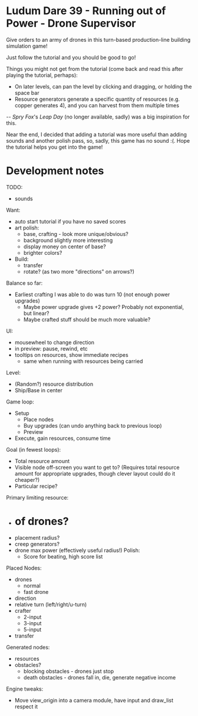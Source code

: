 Ludum Dare 39 - Running out of Power - Drone Supervisor
======================================================

Give orders to an army of drones in this turn-based production-line building simulation game!

Just follow the tutorial and you should be good to go!

Things you might not get from the tutorial (come back and read this after playing the tutorial, perhaps):
* On later levels, can pan the level by clicking and dragging, or holding the space bar
* Resource generators generate a specific quantity of resources (e.g. copper generates 4), and you can harvest from them multiple times

--
_Spry Fox_'s _Leap Day_ (no longer available, sadly) was a big inspiration for this.

Near the end, I decided that adding a tutorial was more useful than adding sounds and another polish pass, so, sadly, this game has no sound :(.  Hope the tutorial helps you get into the game!


Development notes
=================

TODO:
* sounds

Want:
* auto start tutorial if you have no saved scores
* art polish:
  * base, crafting - look more unique/obvious?
  * background slightly more interesting
  * display money on center of base?
  * brighter colors?
* Build:
  * transfer
  * rotate? (as two more "directions" on arrows?)

Balance so far:
* Earliest crafting I was able to do was turn 10 (not enough power upgrades)
  * Maybe power upgrade gives +2 power?  Probably not exponential, but linear?
  * Maybe crafted stuff should be much more valuable?

UI:
* mousewheel to change direction
* in preview: pause, rewind, etc
* tooltips on resources, show immediate recipes
  * same when running with resources being carried

Level:
  * (Random?) resource distribution
  * Ship/Base in center

Game loop:
  * Setup
    * Place nodes
    * Buy upgrades (can undo anything back to previous loop)
    * Preview
  * Execute, gain resources, consume time

Goal (in fewest loops):
  * Total resource amount
  * Visible node off-screen you want to get to? (Requires total resource amount for appropriate upgrades, though clever layout could do it cheaper?)
  * Particular recipe?

Primary limiting resource:
* # of drones?
* placement radius?
* creep generators?
* drone max power (effectively useful radius!)
Polish:
  * Score for beating, high score list

Placed Nodes:
* drones
  * normal
  * fast drone
* direction
* relative turn (left/right/u-turn)
* crafter
  * 2-input
  * 3-input
  * 5-input
* transfer

Generated nodes:
* resources
* obstacles?
  * blocking obstacles - drones just stop
  * death obstacles - drones fall in, die, generate negative income


Engine tweaks:
  * Move view_origin into a camera module, have input and draw_list respect it
